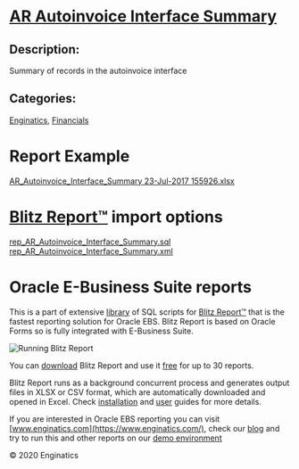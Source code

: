 # [AR Autoinvoice Interface Summary](https://www.enginatics.com/reports/ar-autoinvoice-interface-summary/)
## Description: 
Summary of records in the autoinvoice interface
## Categories: 
[Enginatics](https://www.enginatics.com/library/?pg=1&category[]=Enginatics), [Financials](https://www.enginatics.com/library/?pg=1&category[]=Financials)
# Report Example
[AR_Autoinvoice_Interface_Summary 23-Jul-2017 155926.xlsx](https://www.enginatics.com/example/ar-autoinvoice-interface-summary/)
# [Blitz Report™](https://www.enginatics.com/blitz-report/) import options
[rep_AR_Autoinvoice_Interface_Summary.sql](https://www.enginatics.com/export/ar-autoinvoice-interface-summary/)\
[rep_AR_Autoinvoice_Interface_Summary.xml](https://www.enginatics.com/xml/ar-autoinvoice-interface-summary/)
# Oracle E-Business Suite reports

This is a part of extensive [library](https://www.enginatics.com/library/) of SQL scripts for [Blitz Report™](https://www.enginatics.com/blitz-report/) that is the fastest reporting solution for Oracle EBS. Blitz Report is based on Oracle Forms so is fully integrated with E-Business Suite. 

![Running Blitz Report](https://www.enginatics.com/wp-content/uploads/2018/01/Running-blitz-report.png) 

You can [download](https://www.enginatics.com/download/) Blitz Report and use it [free](https://www.enginatics.com/pricing/) for up to 30 reports. 

Blitz Report runs as a background concurrent process and generates output files in XLSX or CSV format, which are automatically downloaded and opened in Excel. Check [installation](https://www.enginatics.com/installation-guide/) and [user](https://www.enginatics.com/user-guide/) guides for more details.

If you are interested in Oracle EBS reporting you can visit [www.enginatics.com](https://www.enginatics.com/), check our [blog](https://www.enginatics.com/blog/) and try to run this and other reports on our [demo environment](http://demo.enginatics.com/)

© 2020 Enginatics